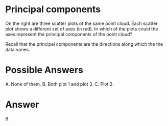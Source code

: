 # Principal components
On the right are three scatter plots of the same point cloud. Each scatter plot shows a different set of axes (in red). In which of the plots could the axes represent the principal components of the point cloud?

Recall that the principal components are the directions along which the the data varies.

# Possible Answers
A. None of them.
B. Both plot 1 and plot 3.
C. Plot 2.

# Answer
B.
